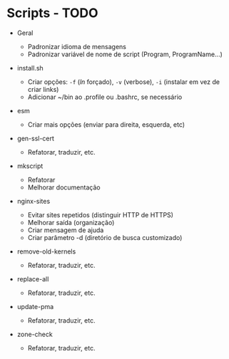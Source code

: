Scripts - TODO
==============

- Geral
  - Padronizar idioma de mensagens
  - Padronizar variável de nome de script (Program, ProgramName...)

- install.sh
  - Criar opções: `-f` (*ln* forçado), `-v` (verbose), `-i` (instalar em vez de criar links)
  - Adicionar ~/bin ao .profile ou .bashrc, se necessário

- esm
  - Criar mais opções (enviar para direita, esquerda, etc)

- gen-ssl-cert
  - Refatorar, traduzir, etc.

- mkscript
  - Refatorar
  - Melhorar documentação

- nginx-sites
  - Evitar sites repetidos (distinguir HTTP de HTTPS)
  - Melhorar saída (organização)
  - Criar mensagem de ajuda
  - Criar parâmetro -d (diretório de busca customizado)

- remove-old-kernels
  - Refatorar, traduzir, etc.

- replace-all
  - Refatorar, traduzir, etc.

- update-pma
  - Refatorar, traduzir, etc.

- zone-check
  - Refatorar, traduzir, etc.

